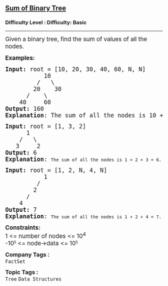 <h2><a href="https://www.geeksforgeeks.org/problems/sum-of-binary-tree/1?itm_source=geeksforgeeks&itm_medium=article&itm_campaign=practice_card">Sum of Binary Tree</a></h2><h3>Difficulty Level : Difficulty: Basic</h3><hr><div class="problems_problem_content__Xm_eO"><p><span style="font-size: 14pt;">Given a binary tree, find the sum of values of all the nodes.&nbsp;<br></span></p>
<p><span style="font-size: 14pt;"><strong>Examples:</strong></span></p>
<pre><span style="font-size: 14pt;"><strong>Input:</strong> root = [10, 20, 30, 40, 60, N, N]<br> &nbsp;&nbsp;&nbsp;&nbsp;&nbsp;&nbsp;&nbsp;&nbsp;&nbsp; 10
 &nbsp;&nbsp;&nbsp;&nbsp;&nbsp;&nbsp;&nbsp; /&nbsp;&nbsp; \
 &nbsp;&nbsp;&nbsp;&nbsp;&nbsp;&nbsp; 20&nbsp;&nbsp;&nbsp;&nbsp;30
 &nbsp;&nbsp;&nbsp;&nbsp; /&nbsp;&nbsp;&nbsp; \
 &nbsp;&nbsp; 40&nbsp;&nbsp;&nbsp;&nbsp; 60
<strong>Output: </strong>160<br><strong>Explanation</strong>: The sum of all the nodes is 10 + 20 + 30 + 40 + 60.<br></span></pre>
<pre><span style="font-size: 14pt;"><strong>Input:</strong> root = [1, 3, 2]<br>&nbsp;&nbsp;&nbsp;&nbsp;&nbsp;&nbsp;1
 &nbsp;&nbsp; /&nbsp;&nbsp; \
 &nbsp;&nbsp;3&nbsp;&nbsp;&nbsp;&nbsp; 2
<strong>Output: </strong>6<br><strong>Explanation</strong>: </span>The sum of all the nodes is 1 + 2 + 3 = 6.</pre>
<pre><span style="font-size: 14pt;"><strong>Input:</strong> root = [1, 2, N, 4, N]<br> &nbsp;&nbsp;&nbsp;&nbsp;&nbsp;&nbsp;&nbsp;&nbsp;&nbsp; 1
 &nbsp;&nbsp;&nbsp;&nbsp;&nbsp;&nbsp;&nbsp; /&nbsp;&nbsp;&nbsp;&nbsp; 
 &nbsp;&nbsp;&nbsp;&nbsp;&nbsp;&nbsp; 2&nbsp;&nbsp;&nbsp;&nbsp;
 &nbsp;&nbsp;&nbsp;&nbsp; /&nbsp;&nbsp;&nbsp;
 &nbsp;&nbsp; 4&nbsp;&nbsp;&nbsp;&nbsp; 
<strong>Output: </strong>7<br><strong>Explanation</strong>: </span>The sum of all the nodes is 1 + 2 + 4 = 7.</pre>
<p><span style="font-size: 14pt;"><strong>Constraints:</strong><br>1 &lt;= number of nodes &lt;= 10<sup>4<br></sup></span><span style="font-size: 14pt;">-</span><span style="font-size: 14pt;">10</span><sup>5</sup><span style="font-size: 14pt;">&nbsp;&lt;= node-&gt;data &lt;= 10</span><sup>5</sup></p></div><p><span style=font-size:18px><strong>Company Tags : </strong><br><code>FactSet</code>&nbsp;<br><p><span style=font-size:18px><strong>Topic Tags : </strong><br><code>Tree</code>&nbsp;<code>Data Structures</code>&nbsp;